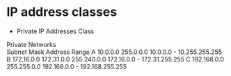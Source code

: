 # IP address classes

- Private IP Addresses Class

Private Networks 	
     Subnet         Mask 	         Address Range
A 	10.0.0.0 	    255.0.0.0 	     10.0.0.0    - 10.255.255.255
B 	172.16.0.0    172.31.0.0 	     255.240.0.0   172.16.0.0 - 172.31.255.255
C 	192.168.0.0 	255.255.0.0 	   192.168.0.0 - 192.168.255.255

